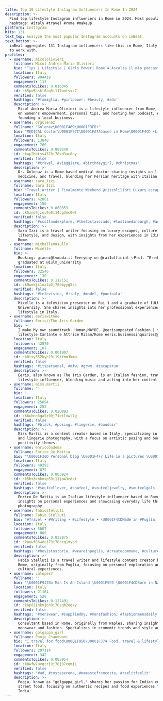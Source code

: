 ```yaml
---
title: Top 10 Lifestyle Instagram Influencers In Rome In 2024
description: >-
  Find top lifestyle Instagram influencers in Rome in 2024. Most popular
  hashtags: #italy #travel #rome #makeup.
platform: Instagram
hits: 131
text_top: Analyze the most popular Instagram accounts on inBeat.
text_bottom: >-
  inBeat aggregates 131 Instagram influencers like this in Rome, Italy for you
  to work with.
profiles:
  - username: micololivieri_
    fullname: Micol Andrea Maria Olivieri
    bio: "Tips | Lifestyle | Girls Power| Rome ❤️ Ascolta il mio podcast\U0001F3A7 @sistribe_ Founder \U0001F3E1 @lacasadialice23 COLLAB\U0001F48C Micololivieriofficial@gmail.com"
    location: Italy
    followers: 904419
    engagement: 113
    commentsToLikes: 0.016345
    id: ck5pw5bskl6aq0i117ootsxz7
    verified: false
    hashtags: '#famiglia, #girlpower, #beauty, #adv'
    description: >-
      Micol Andrea Maria Olivieri is a lifestyle influencer from Rome, focusing
      on women's empowerment, personal tips, and hosting her podcast, while also
      founding a local business.
  - username: drgolenaz
    fullname: "Golenaz\U0001F469\U0001F3FB‍⚕️"
    bio: "MEDICAL doctor\U0001F97C\U0001FA7Abased in Rome\U0001F4CD •Lifestyle\U0001F4F7|Medical\U0001F489|Travel\U0001F30E •Persian by blood\U0001FA78Italian by birth\U0001F1EE\U0001F1F9 •DM\U0001F4E7:golenaz@outlook.it"
    location: Italy
    followers: 13848
    engagement: 760
    commentsToLikes: 0.069248
    id: ckap2bbtsy4570i78kd3ac8oy
    verified: false
    hashtags: '#travel, #viaggiare, #birthdaygirl, #christmas'
    description: >-
      Dr. Golenaz is a Rome-based medical doctor sharing insights on lifestyle,
      medicine, and travel, blending her Persian heritage with Italian culture.
  - username: sara_izzi
    fullname: Sara Izzi
    bio: "Travel Writer | Finalmente Weekend @rizzolilibri Luxury escapes + Culture + Lifestyle + Design Edinburgh / Rome\U0001F337Charmed by Central Asia Founder of \U0001F447\U0001F3FB"
    location: Italy
    followers: 42861
    engagement: 150
    commentsToLikes: 0.068353
    id: ck5zno9jzou9o0i14cg3ec0wt
    verified: false
    hashtags: '#scotlandexplore, #thelostavocado, #lostinedinburgh, #autumninscotland'
    description: >-
      Sara Izzi is a travel writer focusing on luxury escapes, culture,
      lifestyle, and design, with insights from her experiences in Edinburgh and
      Rome.
  - username: michellemasullo
    fullname: Mixelle
    bio: >-
      Booking: gianni@tvmoda.it Everyday on @rai1official ✨Prof. “Eredità”
      graduated at @iulm_university
    location: Italy
    followers: 32546
    engagement: 130
    commentsToLikes: 0.112151
    id: ck9wexji1mato0j78ebyyg5s4
    verified: false
    hashtags: '#television, #italy, #model, #puntaala'
    description: >-
      Mixelle is a television presenter on Rai 1 and a graduate of IULM
      University. She shares insights into her professional experiences and
      lifestyle in Italy.
  - username: eeriswithee
    fullname: Eeris//The Iris Garden
    bio: >-
      I make My own soundtrack. Human,MAYBE. @eerisunposted Fashion | travel |
      lifestyle Cantante e Attrice Milan/Rome eeris.businessinquiries@gmail.com
    location: Italy
    followers: 42870
    engagement: 107
    commentsToLikes: 0.001907
    id: ck0txy352kyh20i19tfmm3kmp
    verified: false
    hashtags: '#itspersonal, #mfw, #grwm, #zacaparum'
    description: >-
      Eeris, also known as The Iris Garden, is an Italian fashion, travel, and
      lifestyle influencer, blending music and acting into her content.
  - username: miss.martii
    fullname: ''
    bio: ''
    location: Italy
    followers: 25894
    engagement: 253
    commentsToLikes: 0.020893
    id: ck6uhnn6qa5z90j71etlnwt7g
    verified: false
    hashtags: '#black, #posing, #lingerie, #boudoir'
    description: >-
      Miss Martii is a content creator based in Italy, specializing in boudoir
      and lingerie photography, with a focus on artistic posing and body
      positivity themes.
  - username: enricobadema
    fullname: Enrico De Mattia
    bio: "\U0001F30D Personal blog \U0001F4F7 Life in a pictures \U0001F1EE\U0001F1F9 Italy \U0001F3E0 Angri (SA) \U0001F4CDCurrently in Rome ✉️ demattia.enrico@libero.it \U0001F454 Lifestyle #️⃣ BADEMA ⬇️⬇️⬇️ Enrig15"
    location: Italy
    followers: 49295
    engagement: 875
    commentsToLikes: 0.003924
    id: ck5bx3kbkmxp50i11ja43cdkt
    verified: false
    hashtags: '#soufeellover, #soufeel, #soufeeljewelry, #soufeelgals'
    description: >-
      Enrico De Mattia is an Italian lifestyle influencer based in Rome, sharing
      insights on personal experiences and showcasing everyday life through
      photography.
  - username: fabiostelluti
    fullname: Fabio Stelluti
    bio: "#Travel • #Writing • #Lifestyle • \U0001F4CDMade in #Puglia, based in #Rome. Exploring the world \U0001F30E \U0001F4E9 fabiostelluti@gmail.com - All photos are my own -"
    location: Italy
    followers: 5607
    engagement: 880
    commentsToLikes: 0.032875
    id: ckaowf86w8oi70i78ccq1mybd
    verified: false
    hashtags: '#hovistostorie, #weareinpuglia, #createcommune, #culturetrip'
    description: >-
      Fabio Stelluti is a travel writer and lifestyle content creator based in
      Rome, originally from Puglia, focusing on personal exploration and
      cultural experiences.
  - username: calopes7
    fullname: ''
    bio: "\U0001F947No Man Is An Island \U0001F9E9 \U0001F4CDBorn in Naples☀️Based in Rome \U0001F3DF \U0001F4E9 ca_86@live.it \U0001F4EC \U0001F393Graduated in Economy \U0001F5C3 \U0001F468\U0001F3FB‍\U0001F4BBConsultant \U0001F4BC"
    location: Italy
    followers: 21164
    engagement: 520
    commentsToLikes: 0.127491
    id: ckap82jnkmjon0i78sgb2egxy
    verified: false
    hashtags: '#menswear, #suppliedby, #mensfashion, #fashionmensdaily'
    description: >-
      Consultant based in Rome, originally from Naples, sharing insights on
      menswear and fashion. Specializes in economic trends and style advice.
  - username: golgappa_girl
    fullname: Pooja Chandwani
    bio: "I travel for food\U0001F950\U0001F374 Food, travel & lifestyle stuff here \U0001FAF6\U0001F3FB . \U0001F4E7 Managed by @bunmaskacommunications don’t watch my YT videos on an empty stomach\U0001F447"
    location: Italy
    followers: 207114
    engagement: 342
    commentsToLikes: 0.005954
    id: ck8wfw7uvgcrj0j78j37cemj1
    verified: false
    hashtags: '#ad, #costaserena, #namastefromcosta, #reelitfeelit'
    description: >-
      Pooja, known as "golgappa_girl," shares her passion for Indian cuisine and
      street food, focusing on authentic recipes and food experiences from
      India.
---
```


